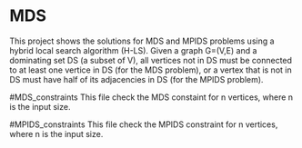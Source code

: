 # MDS
This project shows the solutions for MDS and MPIDS problems using a hybrid local search algorithm (H-LS). Given a graph G=(V,E) and a dominating set DS (a subset of V), all vertices not in DS must be connected to at least one vertice in DS (for the MDS problem), or a vertex that is not in DS must have half of its adjacencies in DS (for the MPIDS problem). 

#MDS_constraints
This file check the MDS constaint for n vertices, where n is the input size. 


#MPIDS_constraints
This file check the MPIDS constraint for n vertices, where n is the input size. 
